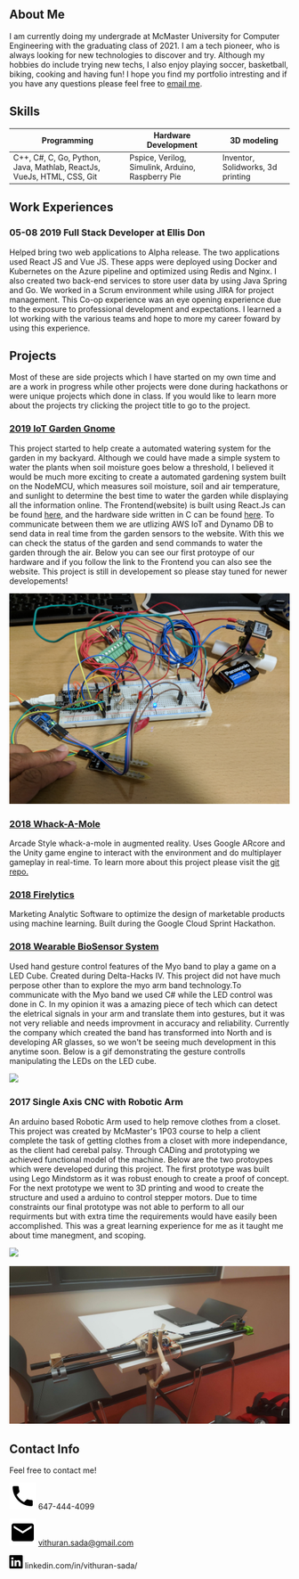 

## About Me

I am currently doing my undergrade at McMaster University for Computer Engineering with the graduating class of 2021. I am a tech pioneer, who is always looking for new technologies to discover and try. Although my hobbies do include trying new techs, I also enjoy playing soccer, basketball, biking, cooking and having fun! I hope you find my portfolio intresting and if you have any questions please feel free to [email me](vithuran.sada@gmail.com).

## Skills

| Programming                                                            	| Hardware Development                              	| 3D modeling                       	|
|------------------------------------------------------------------------	|---------------------------------------------------	|-----------------------------------	|
| C++, C\#, C, Go, Python, Java, Mathlab, ReactJs, VueJs, HTML, CSS, Git 	| Pspice, Verilog, Simulink, Arduino, Raspberry Pie 	| Inventor, Solidworks, 3d printing 	|

## Work Experiences

### 05-08 2019 Full Stack Developer at Ellis Don

Helped bring two web applications to Alpha release. The two applications used React JS and Vue JS. These apps were deployed using Docker and Kubernetes on the Azure pipeline and optimized using Redis and Nginx. I also created two back-end services to store user data by using Java Spring and Go. We worked in a Scrum environment while using JIRA for project management. This Co-op experience was an eye opening experience due to the exposure to professional development and expectations. I learned a lot working with the various teams and hope to more my career foward by using this experience.


## Projects
Most of these are side projects which I have started on my own time and are a work in progress while other projects were done during hackathons or were unique projects which done in class. If you would like to learn more about the projects try clicking the project title to go to the project.

### [2019 IoT Garden Gnome](https://github.com/saamirt/IOT-Garden-Gnome)

This project started to help create a automated watering system for the garden in my backyard. Although we could have made a simple system to water the plants when soil moisture goes below a threshold, I believed it would be much more exciting to create a automated gardening system built on the NodeMCU, which measures soil moisture, soil and air temperature, and sunlight to determine the best time to water the garden while displaying all the information online. The Frontend(website) is built using React.Js can be found [here](https://github.com/saamirt/garden-gnome-app), and the hardware side written in C can be found [here](https://github.com/saamirt/IOT-Garden-Gnome). To communicate between them we are utlizing AWS IoT and Dynamo DB to send data in real time from the garden sensors to the website. With this we can check the status of the garden and send commands to water the garden through the air. Below you can see our first protoype of our hardware and if you follow the link to the Frontend you can also see the website. This project is still in developement so please stay tuned for newer developements!

![](GardenGnomePrototype1.jpg)


### [2018 Whack-A-Mole](https://github.com/Vithop/Wack-A-Bok)

Arcade Style whack-a-mole in augmented reality. Uses Google ARcore and the Unity game engine to interact with the environment and do multiplayer gameplay in real-time. To learn more about this project please visit the [git repo.](https://github.com/Vithop/Wack-A-Bok)
 

### [2018 Firelytics](https://test1-fc794.firebaseapp.com/)

Marketing Analytic Software to optimize the design of marketable products using machine learning. Built during the Google Cloud Sprint Hackathon.
 
### [2018 Wearable BioSensor System](https://github.com/Mathuran/Myo_Arduino_3DLEDcube)

Used hand gesture control features of the Myo band to play a game on a LED Cube. Created during Delta-Hacks IV. This project did not have much perpose other than to explore the myo arm band technology.To communicate with the Myo band we used C# while the LED control was done in C. In my opinion it was a amazing piece of tech which can detect the eletrical signals in your arm and translate them into gestures, but it was not very reliable and needs improvment in accuracy and reliability. Currently the company which created the band has transformed into North and is developing AR glasses, so we won't be seeing much development in this anytime soon. Below is a gif demonstrating the gesture controlls manipulating the LEDs on the LED cube.

![](Wearable-BioSensor.gif)

### 2017 Single Axis CNC with Robotic Arm

An arduino based Robotic Arm used to help remove clothes from a closet. This project was created by McMaster's 1P03 course to help a client complete the task of getting clothes from a closet with more independance, as the client had cerebal palsy. Through CADing and prototyping we achieved functional model of the machine. Below are the two protoypes which were developed during this project. The first prototype was built using Lego Mindstorm as it was robust enough to create a proof of concept. For the next prototype we went to 3D printing and wood to create the structure and used a arduino to control stepper motors. Due to time constraints our final prototype was not able to perform to all our requirments but with extra time the requirements would have easily been accomplished. This was a great learning experience for me as it taught me about time manegment, and scoping. 

![](Single-Axis-CNC-prototype.gif)

![](Single-Axis-CNC.jpg)

## Contact Info

Feel free to contact me!

![](phone.svg) 647-444-4099

![](email.svg) vithuran.sada@gmail.com

![](linkedin-logo.png) linkedin.com/in/vithuran-sada/
